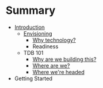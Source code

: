 # Summary

* [Introduction](README.md)
   * [Envisioning](envisioning.md)
       * [Why technology?](methodology.md)
       * Readiness
   * TDB 101
       * [Why are we building this?](why_are_we_building_this.md)
       * [Where are we?](where_are_we.md)
       * [Where we're headed](where_were_headed.md)
* Getting Started

